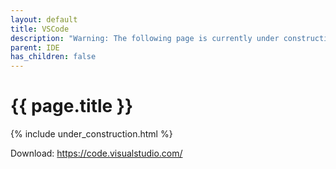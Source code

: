 ```yaml
---
layout: default
title: VSCode
description: "Warning: The following page is currently under construction, find more about the details in future patches, or if you choose to add in the article see info on the bottom of the page."
parent: IDE
has_children: false
---
```


{{ page.title }}
======================

{% include under_construction.html %}

Download: https://code.visualstudio.com/

<br>

<br>